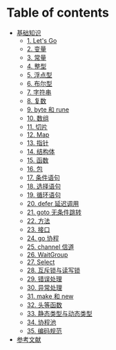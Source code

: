 # Table of contents

* [基础知识](README.md)
  * [1. Let's Go](<undefined (3).md>)
  * [2. 变量](<undefined (7).md>)
  * [3. 常量](<undefined (6).md>)
  * [4. 整型](undefined.md)
  * [5. 浮点型](<undefined (5).md>)
  * [6. 布尔型](<undefined (2).md>)
  * [7. 字符串](<undefined (4).md>)
  * [8. 复数](<undefined (1).md>)
  * [9. byte 和 rune](readme/9.-byte-he-rune.md)
  * [10. 数组](readme/10.-shu-zu.md)
  * [11. 切片](readme/11.-qie-pian.md)
  * [12. Map](readme/12.-map.md)
  * [13. 指针](readme/13.-zhi-zhen.md)
  * [14. 结构体](readme/14.-jie-gou-ti.md)
  * [15. 函数](readme/15.-han-shu.md)
  * [16. 包](readme/16.-bao.md)
  * [17. 条件语句](readme/17.-tiao-jian-yu-ju.md)
  * [18. 选择语句](readme/18.-xuan-ze-yu-ju.md)
  * [19. 循环语句](readme/19.-xun-huan-yu-ju.md)
  * [20. defer 延迟调用](readme/20.-defer-yan-chi-tiao-yong.md)
  * [21. goto 无条件跳转](readme/21.-goto-wu-tiao-jian-tiao-zhuan.md)
  * [22. 方法](readme/22.-fang-fa.md)
  * [23. 接口](readme/23.-jie-kou.md)
  * [24. go 协程](readme/24.-go-xie-cheng.md)
  * [25. channel 信道](readme/25.-channel-xin-dao.md)
  * [26. WaitGroup](readme/26.-waitgroup.md)
  * [27. Select](readme/27.-select.md)
  * [28. 互斥锁与读写锁](readme/28.-hu-chi-suo-yu-du-xie-suo.md)
  * [29. 错误处理](readme/29.-cuo-wu-chu-li.md)
  * [30. 异常处理](readme/30.-yi-chang-chu-li.md)
  * [31. make 和 new](readme/31.-make-he-new.md)
  * [32. 头等函数](readme/32.-tou-deng-han-shu.md)
  * [33. 静态类型与动态类型](readme/33.-jing-tai-lei-xing-yu-dong-tai-lei-xing.md)
  * [34. 协程池](readme/34.-xie-cheng-chi.md)
  * [35. 编码规范](readme/35.-bian-ma-gui-fan.md)
* [参考文献](can-kao-wen-xian.md)
